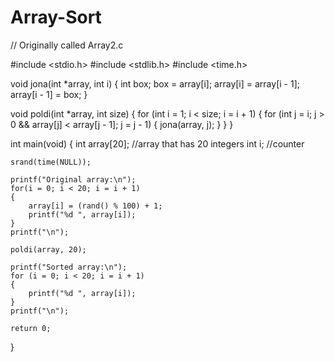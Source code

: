 # Array-Sort
// Originally called Array2.c

#include <stdio.h>
#include <stdlib.h>
#include <time.h>

void jona(int *array, int i)
{
    int box;
    box = array[i];
    array[i] = array[i - 1];
    array[i - 1] = box;
}
                                    
void poldi(int *array, int size)
{
    for (int i = 1; i < size; i = i + 1) 
    {
        for (int j = i; j > 0 && array[j] < array[j - 1]; j = j - 1) 
        {
            jona(array, j); 
        }
    }
}

int main(void)
{
    int array[20];    //array that has 20 integers
    int i;    //counter

    srand(time(NULL));

    printf("Original array:\n");
    for(i = 0; i < 20; i = i + 1)
    {
        array[i] = (rand() % 100) + 1;
        printf("%d ", array[i]);
    }
    printf("\n");
    
    poldi(array, 20);

    printf("Sorted array:\n");
    for (i = 0; i < 20; i = i + 1)
    {
        printf("%d ", array[i]);
    }
    printf("\n");
    
    return 0;
}





